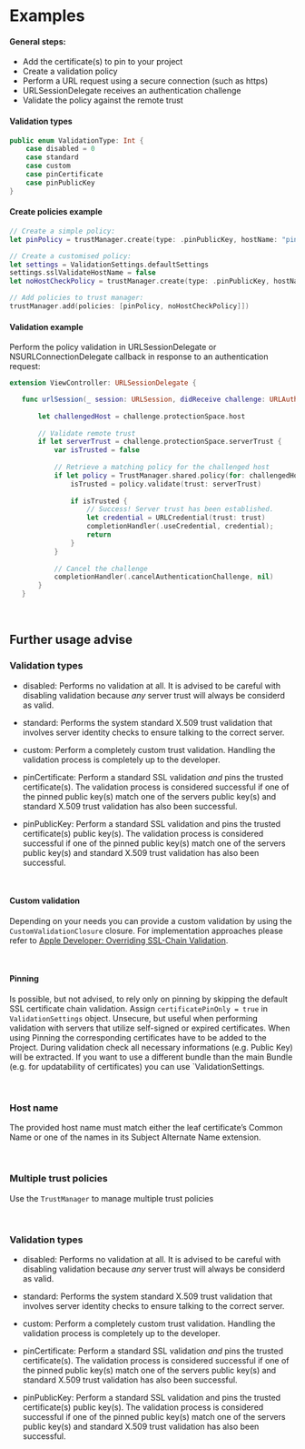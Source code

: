 # Examples

#### General steps: 

* Add the certificate(s) to pin to your project
* Create a validation policy 
* Perform a URL request using a secure connection (such as https)
* URLSessionDelegate receives an authentication challenge
* Validate the policy against the remote trust


#### Validation types

```swift
public enum ValidationType: Int {
    case disabled = 0
    case standard
    case custom
    case pinCertificate
    case pinPublicKey
}
```

#### Create policies example

```swift
// Create a simple policy:
let pinPolicy = trustManager.create(type: .pinPublicKey, hostName: "pinnedHost.com")

// Create a customised policy:
let settings = ValidationSettings.defaultSettings
settings.sslValidateHostName = false
let noHostCheckPolicy = trustManager.create(type: .pinPublicKey, hostName: "otherPinnedHost.com", settings: settings)

// Add policies to trust manager:
trustManager.add(policies: [pinPolicy, noHostCheckPolicy]])
```

#### Validation example

Perform the policy validation in URLSessionDelegate or NSURLConnectionDelegate  callback in response to an authentication request:

```swift
extension ViewController: URLSessionDelegate {

   func urlSession(_ session: URLSession, didReceive challenge: URLAuthenticationChallenge, completionHandler: @escaping (URLSession.AuthChallengeDisposition, URLCredential?) -> Void) {
        
       let challengedHost = challenge.protectionSpace.host
        
       // Validate remote trust
       if let serverTrust = challenge.protectionSpace.serverTrust {
           var isTrusted = false
            
           // Retrieve a matching policy for the challenged host
           if let policy = TrustManager.shared.policy(for: challengedHost) {
               isTrusted = policy.validate(trust: serverTrust)
                
               if isTrusted {
                   // Success! Server trust has been established.
                   let credential = URLCredential(trust: trust)
                   completionHandler(.useCredential, credential);
                   return
               }
           }
            
           // Cancel the challenge
           completionHandler(.cancelAuthenticationChallenge, nil)
       }
   }

```

<br />

## Further usage advise

### Validation types

- disabled: 
Performs no validation at all. It is advised to be careful with disabling validation because *any* server trust will always be considerd as valid.

- standard:
Performs the system standard X.509 trust validation that involves server identity checks to ensure talking to the correct server.

- custom:
Perform a completely custom trust validation. Handling the validation process is completely up to the developer.

- pinCertificate:
Perform a standard SSL validation *and* pins the trusted certificate(s).
The validation process is considered successful if one of the pinned public key(s) match one of the servers public key(s) and standard X.509 trust validation has also been successful.

- pinPublicKey:
Perform a standard SSL validation and pins the trusted certificate(s) public key(s).
The validation process is considered successful if one of the pinned
public key(s) match one of the servers public key(s) and standard X.509 trust validation has also been successful.

<br />

#### Custom validation

Depending on your needs you can provide a custom validation by using the `CustomValidationClosure` closure. For implementation approaches please 
refer to [Apple Developer: Overriding SSL-Chain Validation](https://developer.apple.com/library/mac/documentation/NetworkingInternet/Conceptual/NetworkingTopics/Articles/OverridingSSLChainValidationCorrectly.html). 

<br />

#### Pinning

Is possible, but not advised, to rely only on pinning by skipping the default SSL certificate chain validation. Assign `certificatePinOnly = true` in `ValidationSettings` object. Unsecure, but useful when performing validation with servers that utilize self-signed or expired certificates.
When using Pinning the corresponding certificates have to be added to the Project. During validation check all necessary informations (e.g. Public Key) will be extracted. If you want to use a different bundle than the main Bundle (e.g. for updatability of certificates) you can use `ValidationSettings.

<br />

### Host name

The provided host name must match either the leaf certificate’s Common Name or one of the names in its Subject Alternate Name extension.

<br />

### Multiple trust policies

Use the `TrustManager` to manage multiple trust policies

<br />

### Validation types

- disabled: 
Performs no validation at all. It is advised to be careful with disabling validation because *any* server trust will always be considerd as valid.

- standard:
Performs the system standard X.509 trust validation that involves server identity checks to ensure talking to the correct server.

- custom:
Perform a completely custom trust validation. Handling the validation process is completely up to the developer.

- pinCertificate:
Perform a standard SSL validation *and* pins the trusted certificate(s).
The validation process is considered successful if one of the pinned public key(s) match one of the servers public key(s) and standard X.509 trust validation has also been successful.

- pinPublicKey:
Perform a standard SSL validation and pins the trusted certificate(s) public key(s).
The validation process is considered successful if one of the pinned
public key(s) match one of the servers public key(s) and standard X.509 trust validation has also been successful.

<br />
